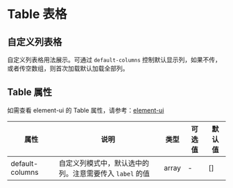 # Table 表格

## 自定义列表格

自定义列表格用法展示。可通过  `default-columns` 控制默认显示列，如果不传，或者传空数组，则首次加载默认加载全部列。

<xw-demo
    demo-height="270px"
    source-code="element-ui:::table/table-custom-columns"
/>

## Table 属性

如需查看 element-ui 的 Table 属性，请参考：[element-ui](https://element.eleme.cn/2.14/#/zh-CN/component/table)

| 属性                      | 说明                                                     | 类型           | 可选值     | 默认值         |
| ------------------------ | -------------------------------------------------------- | ------------- | --------- | ------------- |
| default-columns          | 自定义列模式中，默认选中的列。注意需要传入 `label` 的值          | array         | -         | []          |
